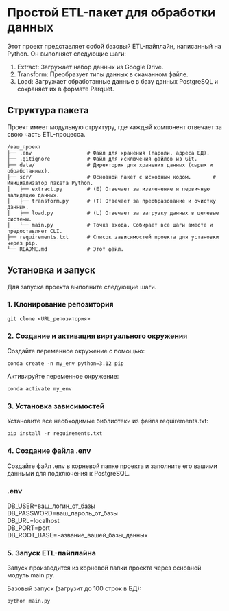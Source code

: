 # Простой ETL-пакет для обработки данных

Этот проект представляет собой базовый ETL-пайплайн, написанный на Python. Он выполняет следующие шаги:
1.  Extract: Загружает набор данных из Google Drive.
2.  Transform: Преобразует типы данных в скачанном файле.
3.  Load: Загружает обработанные данные в базу данных PostgreSQL и сохраняет их в формате Parquet.

## Структура пакета

Проект имеет модульную структуру, где каждый компонент отвечает за свою часть ETL-процесса.
```
/ваш_проект
├── .env                  # Файл для хранения (пароли, адреса БД).
├── .gitignore            # Файл для исключения файлов из Git.
├── data/                 # Директория для хранения данных (сырых и обработанных).
├── scr/                  # Основной пакет с исходным кодом.       # Инициализатор пакета Python.
│   ├── extract.py        # (E) Отвечает за извлечение и первичную валидацию данных.
│   ├── transform.py      # (T) Отвечает за преобразование и очистку данных.
│   ├── load.py           # (L) Отвечает за загрузку данных в целевые системы.
│   └── main.py           # Точка входа. Собирает все шаги вместе и предоставляет CLI.
├── requirements.txt      # Список зависимостей проекта для установки через pip.
└── README.md             # Этот файл.
```
## Установка и запуск

Для запуска проекта выполните следующие шаги.

### 1. Клонирование репозитория

```git clone <URL_репозитория>```

### 2. Создание и активация виртуального окружения

Создайте переменное окружение с помощью: 

```conda create -n my_env python=3.12 pip```

Активируйте переменное окружение:  

```conda activate my_env```

### 3. Установка зависимостей

Установите все необходимые библиотеки из файла requirements.txt:

```pip install -r requirements.txt```

### 4. Создание файла .env

Создайте файл .env в корневой папке проекта и заполните его вашими данными для подключения к PostgreSQL.

### .env
DB_USER=ваш_логин_от_базы <br />
DB_PASSWORD=ваш_пароль_от_базы <br />
DB_URL=localhost <br />
DB_PORT=port <br />
DB_ROOT_BASE=название_вашей_базы_данных <br />

### 5. Запуск ETL-пайплайна

Запуск производится из корневой папки проекта через основной модуль main.py.

Базовый запуск (загрузит до 100 строк в БД): <br />

```python main.py```

